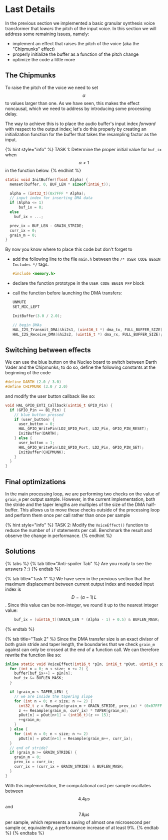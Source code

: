 # Last Details

In the previous section we implemented a basic granular synthesis voice transformer that _lowers_ the pitch of the input voice. In this section we will address some remaining issues, namely:

* implement an effect that raises the pitch of the voice \(aka the "Chipmunks" effect\)
* properly initialize the buffer as a function of the pitch change
* optimize the code a little more 

## The Chipmunks

To raise the pitch of the voice we need to set $$\alpha$$ to values larger than one. As we have seen, this makes the effect noncausal, which we need to address by introducing some processing delay.

The way to achieve this is to place the audio buffer's input index _forward_ with respect to the output index; let's do this properly by creating an initialization function for the buffer that takes the resampling factor as the input.

{% hint style="info" %}
TASK 1: Determine the proper initial value for `buf_ix` when $$\alpha > 1$$ in the function below.
{% endhint %}

```c
static void InitBuffer(float Alpha) {
  memset(buffer, 0, BUF_LEN * sizeof(int16_t));

  alpha = (int32_t)(0x7FFF * Alpha);
  // input index for inserting DMA data
  if (Alpha <= 1)
      buf_ix = 0;
  else
    buf_ix = ...;

  prev_ix = BUF_LEN - GRAIN_STRIDE;
  curr_ix = 0;
  grain_m = 0;
}
```

By now you know where to place this code but don't forget to

* add the following line to the file `main.h` between the `/* USER CODE BEGIN Includes */` tags.

  ```c
  #include <memory.h>
  ```

* declare the function prototype in the `USER CODE BEGIN PFP` block
* call the function before launching the DMA transfers:

  ```c
  UNMUTE
  SET_MIC_LEFT

  InitBuffer(3.0 / 2.0);

  // begin DMAs
  HAL_I2S_Transmit_DMA(&hi2s1, (uint16_t *) dma_tx, FULL_BUFFER_SIZE);
  HAL_I2S_Receive_DMA(&hi2s2, (uint16_t *) dma_rx, FULL_BUFFER_SIZE);
  ```

## Switching between effects

We can use the blue button on the Nucleo board to switch between Darth Vader and the Chipmunks; to do so, define the following constants at the beginning of the code

```c
#define DARTH (2.0 / 3.0)
#define CHIPMUNK (3.0 / 2.0)
```

and modify the user button callback like so:

```c
void HAL_GPIO_EXTI_Callback(uint16_t GPIO_Pin) {
  if (GPIO_Pin == B1_Pin) {
    // blue button pressed
    if (user_button) {
      user_button = 0;
      HAL_GPIO_WritePin(LD2_GPIO_Port, LD2_Pin, GPIO_PIN_RESET);
      InitBuffer(DARTH);
    } else {
      user_button = 1;
      HAL_GPIO_WritePin(LD2_GPIO_Port, LD2_Pin, GPIO_PIN_SET);
      InitBuffer(CHIPMUNK);
    }
  }
}
```

## Final optimizations

In the main processing loop, we are performing two checks on the value of `grain_m` per output sample. However, in the current implementation, both the stride and the taper lengths are multiples of the size of the DMA half-buffer. This allows us to move these checks outside of the processing loop and perform them once per call rather than once per sample

{% hint style="info" %}
TASK 2: Modify the `VoiceEffect()` function to reduce the number of `if` statements per call. Benchmark the result and observe the change in performance.
{% endhint %}

## **Solutions**

{% tabs %}
{% tab title="Anti-spoiler Tab" %}
Are you ready to see the answers ? :\)
{% endtab %}

{% tab title="Task 1" %}
We have seen in the previous section that the maximum displacement between current output index and needed input index is $$D = (\alpha - 1)\,L$$. Since this value can be non-integer, we round it up to the nearest integer value:

```c
    buf_ix = (uint16_t)(GRAIN_LEN * (Alpha - 1) + 0.5) & BUFLEN_MASK;
```
{% endtab %}

{% tab title="Task 2" %}
Since the DMA transfer size is an exact divisor of both grain stride and taper length, the boundaries that we check `grain_m` against can only be crossed at the end of a function call. We can therefore rewrite the function like so:

```c
inline static void VoiceEffect(int16_t *pIn, int16_t *pOut, uint16_t size) {
  for (int n = 0; n < size; n += 2) {
    buffer[buf_ix++] = pIn[n];
    buf_ix &= BUFLEN_MASK;
  }

  if (grain_m < TAPER_LEN) {
    // we are inside the tapering slope
    for (int n = 0; n < size; n += 2) {
      int32_t z = Resample(grain_m + GRAIN_STRIDE, prev_ix) * (0x07FFF - TAPER[grain_m]);
      z += Resample(grain_m, curr_ix) * TAPER[grain_m];
      pOut[n] = pOut[n+1] = (int16_t)(z >> 15);
      ++grain_m;
    }
  } else {
    for (int n = 0; n < size; n += 2)
      pOut[n] = pOut[n+1] = Resample(grain_m++, curr_ix);
  }
  // end of stride?
  if (grain_m >= GRAIN_STRIDE) {
    grain_m = 0;
    prev_ix = curr_ix;
    curr_ix = (curr_ix + GRAIN_STRIDE) & BUFLEN_MASK;
  }
}
```

With this implementation, the computational cost per sample oscillates between $$4.4\mu s$$ and $$7.8\mu s$$ per sample, which represents a saving of almost one microsecond per sample or, equivalently, a performance increase of at least 9%.
{% endtab %}
{% endtabs %}

